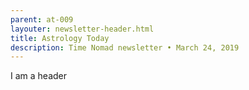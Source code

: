```yaml
---
parent: at-009
layouter: newsletter-header.html
title: Astrology Today
description: Time Nomad newsletter • March 24, 2019
---
```


I am a header